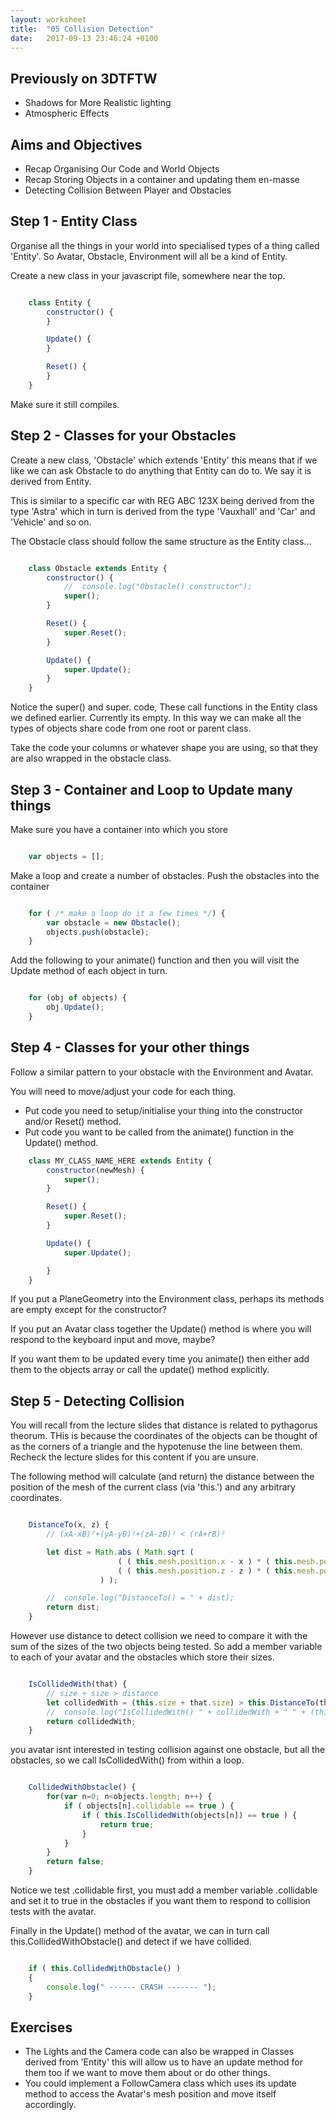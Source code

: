 ```yaml
---
layout: worksheet
title:  "05 Collision Detection"
date:   2017-09-13 23:46:24 +0100
---
```


## Previously on 3DTFTW
- Shadows for More Realistic lighting
- Atmospheric Effects

## Aims and Objectives
- Recap Organising Our Code and World Objects
- Recap Storing Objects in a container and updating them en-masse
- Detecting Collision Between Player and Obstacles

## Step 1 - Entity Class

Organise all the things in your world into specialised types of a thing called 'Entity'. So Avatar, Obstacle, Environment will all be a kind of Entity.

Create a new class in your javascript file, somewhere near the top.

~~~ javascript

    class Entity {
    	constructor() {
    	}

    	Update() {
    	}

    	Reset() {
    	}
    }

~~~

Make sure it still compiles.

## Step 2 - Classes for your Obstacles

Create a new class, 'Obstacle' which extends 'Entity' this means that if we like we can ask Obstacle to do anything that Entity can do to. We say it is derived from Entity.

This is similar to a specific car with REG ABC 123X being derived from the type 'Astra' which in turn is derived from the type 'Vauxhall' and 'Car' and 'Vehicle' and so on.

The Obstacle class should follow the same structure as the Entity class...

~~~ javascript

    class Obstacle extends Entity {
    	constructor() {
            //	console.log("Obstacle() constructor");
            super();
    	}

    	Reset() {
            super.Reset();
    	}

    	Update() {
            super.Update();
    	}
    }

~~~

Notice the super() and super. code, These call functions in the Entity class we defined earlier. Currently its empty. In this way we can make all the types of objects share code from one root or parent class.

Take the code your columns or whatever shape you are using, so that they are also wrapped in the obstacle class.

## Step 3 - Container and Loop to Update many things

Make sure you have a container into which you store

~~~ javascript

    var objects = [];

~~~

Make a loop and create a number of obstacles.
Push the obstacles into the container

~~~ javascript

    for ( /* make a loop do it a few times */) {
        var obstacle = new Obstacle();
        objects.push(obstacle);
    }

~~~

Add the following to your animate() function and then you will visit the Update method of each object in turn.

~~~ javascript

    for (obj of objects) {
        obj.Update();
    }

~~~

## Step 4 - Classes for your other things

Follow a similar pattern to your obstacle with the Environment and Avatar.

You will need to move/adjust your code for each thing.
- Put code you need to setup/initialise your thing into the constructor and/or Reset() method.
- Put code you want to be called from the animate() function in the Update() method.

~~~ javascript
    class MY_CLASS_NAME_HERE extends Entity {
    	constructor(newMesh) {
    		super();
        }

        Reset() {
            super.Reset();
        }

        Update() {
            super.Update();

        }
    }
~~~

If you put a PlaneGeometry into the Environment class, perhaps its methods are empty except for the constructor?

If you put an Avatar class together the Update() method is where you will respond to the keyboard input and move, maybe?

If you want them to be updated every time you animate() then either add them to the objects array or call the update() method explicitly.

## Step 5 - Detecting Collision

You will recall from the lecture slides that distance is related to pythagorus theorum. THis is because the coordinates of the objects can be thought of as the corners of a triangle and the hypotenuse the line between them. Recheck the lecture slides for this content if you are unsure.

The following method will calculate (and return) the distance between the position of the mesh of the current class (via 'this.') and any arbitrary coordinates.

~~~ javascript

    DistanceTo(x, z) {
        // (xA-xB)²+(yA-yB)²+(zA-zB)² < (rA+rB)²

        let dist = Math.abs ( Math.sqrt (
                        ( ( this.mesh.position.x - x ) * ( this.mesh.position.x - x ) ) +
                        ( ( this.mesh.position.z - z ) * ( this.mesh.position.z - z ) )
                    ) );

        //	console.log("DistanceTo() = " + dist);
        return dist;
    }

~~~

However use distance to detect collision we need to compare it with the sum of the sizes of the two objects being tested. So add a member variable to each of your avatar and the obstacles which store their sizes.

~~~ javascript

    IsCollidedWith(that) {
        // size + size > distance
        let collidedWith = (this.size + that.size) > this.DistanceTo(that.mesh.position.x,  that.mesh.position.z);
        //	console.log("IsCollidedWith() " + collidedWith + " " + (this.size + that.size));
        return collidedWith;
    }

~~~

you avatar isnt interested in testing collision against one obstacle, but all the obstacles, so we call IsCollidedWith() from within a loop.

~~~ javascript

    CollidedWithObstacle() {
        for(var n=0; n<objects.length; n++) {
            if ( objects[n].collidable == true ) {
                if ( this.IsCollidedWith(objects[n]) == true ) {
                    return true;
                }
            }
        }
        return false;
    }

~~~

Notice we test .collidable first, you must add a member variable .collidable and set it to true in the obstacles if you want them to respond to collision tests with  the avatar.

Finally in the Update() method of the avatar, we can in turn call this.CollidedWithObstacle() and detect if we have collided.

~~~ javascript

    if ( this.CollidedWithObstacle() )
    {
        console.log(" ------ CRASH ------- ");
    }

~~~

## Exercises

- The Lights and the Camera code can also be wrapped in Classes derived from 'Entity' this will allow us to have an update method for them too if we want to move them about or do other things.
- You could implement a FollowCamera class which uses its update method to access the Avatar's mesh position and move itself accordingly.
